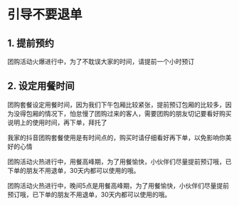 # 引导不要退单
## 1. 提前预约
团购活动火爆进行中，为了不耽误大家的时间，请提前一个小时预订


## 2. 设定用餐时间
团购套餐设定用餐时间，因为我们下午包厢比较紧张，提前预订包厢的比较多，因为没得包厢的情况下，怕怠慢了团购过来的客人，需要团购的朋友切记要看好购买说明上的使用时间，再下单，拜托了

我家的抖音团购套餐使用是有时间点的，购买时请仔细看好再下单，以免影响你美好的心情

团购活动火热进行中，用餐高峰期，为了用餐愉快，小伙伴们尽量提前预订哦，已下单的朋友不用退单，30天内都可以使用的哦。


团购活动火热进行中，晚间5点是用餐高峰期，为了用餐愉快，小伙伴们尽量提前预订哦，已下单的朋友不用退单，30天内都可以使用的哦。